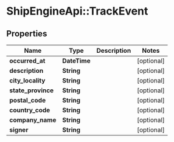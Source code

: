 # ShipEngineApi::TrackEvent

## Properties
Name | Type | Description | Notes
------------ | ------------- | ------------- | -------------
**occurred_at** | **DateTime** |  | [optional] 
**description** | **String** |  | [optional] 
**city_locality** | **String** |  | [optional] 
**state_province** | **String** |  | [optional] 
**postal_code** | **String** |  | [optional] 
**country_code** | **String** |  | [optional] 
**company_name** | **String** |  | [optional] 
**signer** | **String** |  | [optional] 


